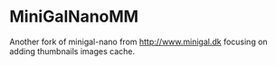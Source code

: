 MiniGalNanoMM
=============

Another fork of minigal-nano from http://www.minigal.dk focusing on adding thumbnails images cache.
